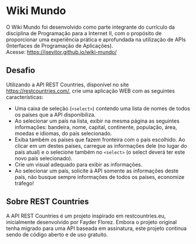 # Wiki Mundo

O Wiki Mundo foi desenvolvido como parte integrante do currículo da disciplina de Programação para a Internet II, com o propósito de proporcionar uma experiência prática e aprofundada na utilização de APIs (Interfaces de Programação de Aplicações).<br>
Acesse: https://jsevitor.github.io/wiki-mundo/

## Desafio
Utilizando a API REST Countries, disponível no site https://restcountries.com/, crie uma aplicação WEB com as seguintes características:
- Uma caixa de seleção (`<select>`) contendo uma lista de nomes de todos os países que a API disponibiliza.
- Ao selecionar um país na lista, exibir na mesma página as seguintes informações: bandeira, nome, capital, continente, população, área, moedas e idiomas, do país selecionado.
- Exiba também os países que fazem fronteira com o país escolhido. Ao clicar em um destes países, carregue as informações dele (no lugar do país atual) e o selecione também no `<select>` (o select deverá ter este novo país selecionado).
- Crie um visual adequado para exibir as informações.
- Ao selecionar um país, solicite à API somente as informações deste país, não busque sempre informações de todos os países, economize tráfego!

## Sobre REST Countries
A API REST Countries é um projeto inspirado em restcountries.eu, inicialmente desenvolvido por Fayder Florez. Embora o projeto original tenha migrado para uma API baseada em assinatura, este projeto continua sendo de código aberto e de uso gratuito.
